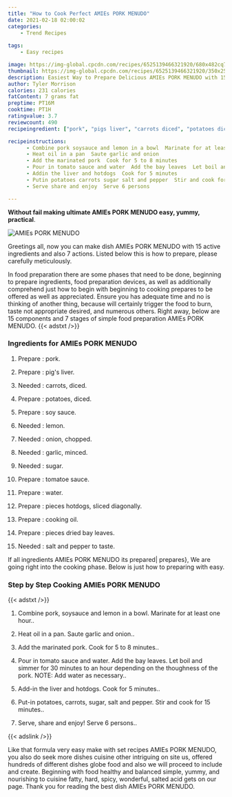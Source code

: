 ```yaml
---
title: "How to Cook Perfect AMIEs PORK MENUDO"
date: 2021-02-18 02:00:02
categories:
    - Trend Recipes
    
tags:
    - Easy recipes

image: https://img-global.cpcdn.com/recipes/6525139466321920/680x482cq70/amies-pork-menudo-recipe-main-photo.jpg
thumbnail: https://img-global.cpcdn.com/recipes/6525139466321920/350x250cq70/amies-pork-menudo-recipe-main-photo.jpg
description: Easiest Way to Prepare Delicious AMIEs PORK MENUDO with 15 ingredients and 7 stages of easy cooking.
author: Tyler Morrison
calories: 231 calories
fatContent: 7 grams fat
preptime: PT16M
cooktime: PT1H
ratingvalue: 3.7
reviewcount: 490
recipeingredient: ["pork", "pigs liver", "carrots diced", "potatoes diced", "soy sauce", "lemon", "onion chopped", "garlic minced", "sugar", "tomatoe sauce", "water", "pieces hotdogs sliced diagonally", "cooking oil", "pieces dried bay leaves", "salt and pepper to taste"]

recipeinstructions: 
      - Combine pork soysauce and lemon in a bowl  Marinate for at least one hour 
      - Heat oil in a pan  Saute garlic and onion 
      - Add the marinated pork  Cook for 5 to 8 minutes 
      - Pour in tomato sauce and water  Add the bay leaves  Let boil and simmer for 30 minutes to an hour depending on the thoughness of the pork  NOTE  Add water as necessary 
      - Addin the liver and hotdogs  Cook for 5 minutes 
      - Putin potatoes carrots sugar salt and pepper  Stir and cook for 15 minutes 
      - Serve share and enjoy  Serve 6 persons

---
```




**Without fail making ultimate AMIEs PORK MENUDO easy, yummy, practical**. 


![AMIEs PORK MENUDO](https://img-global.cpcdn.com/recipes/6525139466321920/680x482cq70/amies-pork-menudo-recipe-main-photo.jpg "AMIEs PORK MENUDO")




Greetings all, now you can make dish AMIEs PORK MENUDO with 15 active ingredients and also 7 actions. Listed below this is how to prepare, please carefully meticulously.

In food preparation there are some phases that need to be done, beginning to prepare ingredients, food preparation devices, as well as additionally comprehend just how to begin with beginning to cooking prepares to be offered as well as appreciated. Ensure you has adequate time and no is thinking of another thing, because will certainly trigger the food to burn, taste not appropriate desired, and numerous others. Right away, below are 15 components and 7 stages of simple food preparation AMIEs PORK MENUDO.
{{< adstxt />}}

### Ingredients for AMIEs PORK MENUDO


1. Prepare  : pork.

1. Prepare  : pig&#39;s liver.

1. Needed  : carrots, diced.

1. Prepare  : potatoes, diced.

1. Prepare  : soy sauce.

1. Needed  : lemon.

1. Needed  : onion, chopped.

1. Needed  : garlic, minced.

1. Needed  : sugar.

1. Prepare  : tomatoe sauce.

1. Prepare  : water.

1. Prepare  : pieces hotdogs, sliced diagonally.

1. Prepare  : cooking oil.

1. Prepare  : pieces dried bay leaves.

1. Needed  : salt and pepper to taste.



If all ingredients AMIEs PORK MENUDO its prepared| prepares}, We are going right into the cooking phase. Below is just how to preparing with easy.

### Step by Step Cooking AMIEs PORK MENUDO

{{< adstxt />}}


1. Combine pork, soysauce and lemon in a bowl.  Marinate for at least one hour..



1. Heat oil in a pan.  Saute garlic and onion..



1. Add the marinated pork.  Cook for 5 to 8 minutes..



1. Pour in tomato sauce and water.  Add the bay leaves.  Let boil and simmer for 30 minutes to an hour depending on the thoughness of the pork.  NOTE:  Add water as necessary..



1. Add-in the liver and hotdogs.  Cook for 5 minutes..



1. Put-in potatoes, carrots, sugar, salt and pepper.  Stir and cook for 15 minutes..



1. Serve, share and enjoy!  Serve 6 persons..





{{< adslink />}}

Like that formula very easy make with set recipes AMIEs PORK MENUDO, you also do seek more dishes cuisine other intriguing on site us, offered hundreds of different dishes globe food and also we will proceed to include and create. Beginning with food healthy and balanced simple, yummy, and nourishing to cuisine fatty, hard, spicy, wonderful, salted acid gets on our page. Thank you for reading the best dish AMIEs PORK MENUDO.
